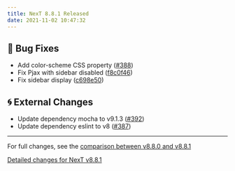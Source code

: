 ```yaml
---
title: NexT 8.8.1 Released
date: 2021-11-02 10:47:32
---
```


## 🐞 Bug Fixes

- Add color-scheme CSS property ([#388](https://github.com/next-theme/hexo-theme-next/pull/388))
- Fix Pjax with sidebar disabled ([f8c0f46](https://github.com/next-theme/hexo-theme-next/commit/f8c0f46bd4ae158157da6ea5ac038212e943c2c9))
- Fix sidebar display ([c698e50](https://github.com/next-theme/hexo-theme-next/commit/c698e50fc93662c0f92b7e13de24dbc68bb99bf0))

## 🌀 External Changes

- Update dependency mocha to v9.1.3 ([#392](https://github.com/next-theme/hexo-theme-next/pull/392))
- Update dependency eslint to v8 ([#387](https://github.com/next-theme/hexo-theme-next/pull/387))

***

For full changes, see the [comparison between v8.8.0 and v8.8.1](https://github.com/next-theme/hexo-theme-next/compare/v8.8.0...v8.8.1)

[Detailed changes for NexT v8.8.1](https://github.com/next-theme/hexo-theme-next/releases/tag/v8.8.1)
